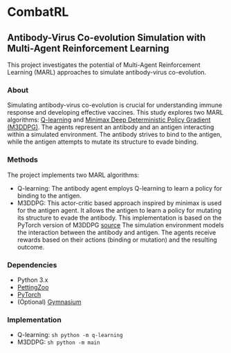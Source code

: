 # CombatRL
## Antibody-Virus Co-evolution Simulation with Multi-Agent Reinforcement Learning
This project investigates the potential of Multi-Agent Reinforcement Learning (MARL) approaches to simulate antibody-virus co-evolution.

### About
Simulating antibody-virus co-evolution is crucial for understanding immune response and developing effective vaccines. This study explores two MARL algorithms: [Q-learning](https://doi.org/10.1016/B978-1-55860-335-6.50027-1) and [Minimax Deep Deterministic Policy Gradient (M3DDPG)](https://people.eecs.berkeley.edu/~russell/papers/aaai19-marl.pdf). The agents represent an antibody and an antigen interacting within a simulated environment. The antibody strives to bind to the antigen, while the antigen attempts to mutate its structure to evade binding.

### Methods
The project implements two MARL algorithms:
* Q-learning: The antibody agent employs Q-learning to learn a policy for binding to the antigen.
* M3DDPG: This actor-critic based approach inspired by minimax is used for the antigen agent. It allows the antigen to learn a policy for mutating its structure to evade the antibody. This implementation is based on the PyTorch version of M3DDPG [source](https://github.com/yoshinobc/M3DDPG-pytorch)
The simulation environment models the interaction between the antibody and antigen. The agents receive rewards based on their actions (binding or mutation) and the resulting outcome.

### Dependencies
* Python 3.x
* [PettingZoo](https://github.com/Farama-Foundation/PettingZoo)
* [PyTorch](https://pytorch.org/get-started/locally/)
* (Optional) [Gymnasium](https://github.com/openai/gym?tab=readme-ov-file)

### Implementation
* Q-learning: ```sh python -m q-learning```
* M3DDPG: ```sh python -m main```
